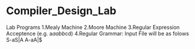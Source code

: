 # Compiler_Design_Lab
Lab Programs
1.Mealy Machine
2.Moore Machine
3.Regular Expression Acceptence (e.g. a*aabb*cd)
4.Regular Grammar: Input File will be as folows
  S-aS|A
  A-aA|$
